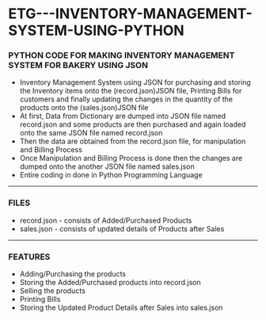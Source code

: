 # ETG---INVENTORY-MANAGEMENT-SYSTEM-USING-PYTHON

### PYTHON CODE FOR MAKING INVENTORY MANAGEMENT SYSTEM FOR BAKERY USING JSON

- Inventory Management System using JSON for purchasing and storing the Inventory items onto the (record.json)JSON file, Printing Bills for customers and finally updating the changes in the quantity of the products onto the (sales.json)JSON file
- At first, Data from Dictionary are dumped into JSON file named record.json and some products are then purchased and again loaded onto the same JSON file named record.json
- Then the data are obtained from the record.json file, for manipulation and Billing Process
- Once Manipulation and Billing Process is done then the changes are dumped onto the another JSON file named sales.json
- Entire coding in done in Python Programming Language

______

### FILES

- record.json - consists of Added/Purchased Products
- sales.json - consists of updated details of Products after Sales


______

### FEATURES

- Adding/Purchasing the products
- Storing the Added/Purchased products into record.json
- Selling the products
- Printing Bills
- Storing the Updated Product Details after Sales into sales.json




